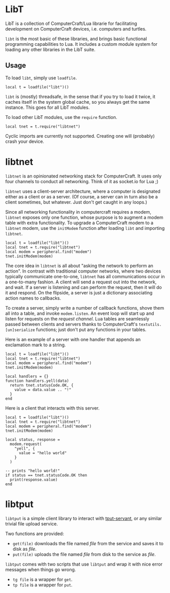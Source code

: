 LibT
=====

LibT is a collection of ComputerCraft/Lua librarie for facilitating development
on ComputerCraft devices, i.e. computers and turtles.

`libt` is the most basic of these libraries, and brings basic functional
programming capabilities to Lua. It includes a custom module system for loading
any other libraries in the LibT suite.

Usage
-----

To load `libt`, simply use `loadfile`.

    local t = loadfile("libt")()

`libt` is (mostly) threadsafe, in the sense that if you try to load it twice,
it caches itself in the system global cache, so you always get the same
instance. This goes for all LibT modules.

To load other LibT modules, use the `require` function.

    local tnet = t.require("libtnet")

Cyclic imports are currently not supported. Creating one will (probably) crash
your device.

libtnet
=======

`libtnet` is an opinionated networking stack for ComputerCraft. It uses only
four channels to conduct all networking. Think of it as socket.io for Lua ;)

`libtnet` uses a client-server architecture, where a computer is designated
either as a client or as a server. (Of course, a server can in turn also be a
client sometimes, but whatever. Just don't get caught in any loops.)

Since all networking functionality in computercraft requires a modem, `libtnet`
exposes only one function, whose purpose is to augment a modem table with extra
functionality. To upgrade a ComputerCraft modem to a `libtnet` modem, use the
`initModem` function after loading `libt` and importing `libtnet`.

    local t = loadfile("libt")()
    local tnet = t.require("libtnet")
    local modem = peripheral.find("modem")
    tnet.initModem(modem)

The core idea in `libtnet` is all about "asking the network to perform an
action". In contrast with traditional computer networks, where two devices
typically communicate one-to-one, `libtnet` has all communications occur in a
one-to-many fashion. A client will send a request out into the network, and
wait. If a server is listening and can perform the request, then it will do it
and respond. On the flipside, a server is just a dictionary associating action
names to callbacks.

To create a server, simply write a number of callback functions, shove them all
into a table, and invoke `modem.listen`. An event loop will start up and listen
for requests on the _request channel_. Lua tables are seamlessly passed between
clients and servers thanks to ComputerCraft's `textutils.[un]serialize`
functions; just don't put any functions in your tables.

Here is an example of a server with one handler that appends an exclamation
mark to a string.

    local t = loadfile("libt")()
    local tnet = t.require("libtnet")
    local modem = peripheral.find("modem")
    tnet.initModem(modem)

    local handlers = {}
    function handlers.yell(data)
      return tnet.statusCode.OK, {
        value = data.value .. "!"
      }
    end

Here is a client that interacts with this server.

    local t = loadfile("libt")()
    local tnet = t.require("libtnet")
    local modem = peripheral.find("modem")
    tnet.initModem(modem)

    local status, response =
      modem.request(
        "yell", {
          value = "hello world"
        }
      )

    -- prints "hello world!"
    if status == tnet.statusCode.OK then
      print(response.value)
    end

libtput
=======

`libtput` is a simple client library to interact with
[tput-servant](http://github.com/djeik/tput-servant), or any similar trivial
file upload service.

Two functions are provided:

* `get(file)` downloads the file named _file_ from the service and saves it to
  disk as _file_.
* `put(file)` uploads the file named _file_ from disk to the service as _file_.

`libtput` comes with two scripts that use `libtput` and wrap it with nice error
messages when things go wrong.

* `tg file` is a wrapper for `get`.
* `tp file` is a wrapper for `put`.
